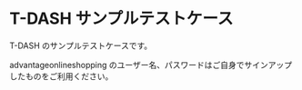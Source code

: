 # T-DASH サンプルテストケース

T-DASH のサンプルテストケースです。

advantageonlineshopping のユーザー名、パスワードはご自身でサインアップしたものをご利用ください。
